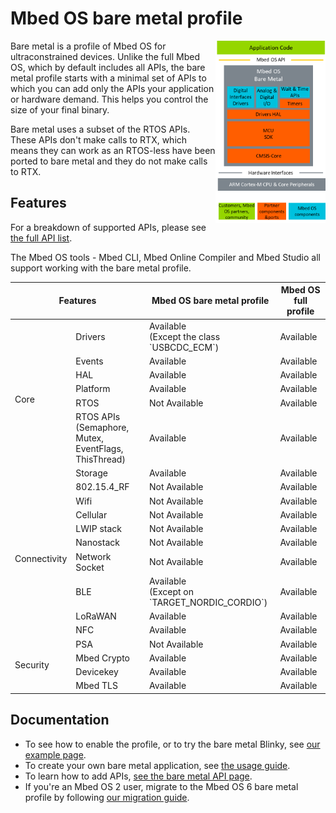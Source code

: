 # Mbed OS bare metal profile

<img src="../../images/bare_metal_block_diagram.png" width="35%" align="right" />


Bare metal is a profile of Mbed OS for ultraconstrained devices. Unlike the full Mbed OS, which by default includes all APIs, the bare metal profile starts with a minimal set of APIs to which you can add only the APIs your application or hardware demand. This helps you control the size of your final binary.<!--not sure that's a good term-->

Bare metal uses a subset of the RTOS APIs. These APIs don't make calls to RTX, which means they can work as an RTOS-less have been ported to bare metal and they do not make calls to RTX.

<!--If your application does not use an RTOS, build it in the bare metal mode to achieve memory savings. -->
<!--should we explain something about the problems of non-RTOS?-->

## Features

For a breakdown of supported APIs, please see [the full API list](../apis/index.html).

The Mbed OS tools - Mbed CLI, Mbed Online Compiler and Mbed Studio all support working with the bare metal profile.

<table>
    <thead>
        <tr>
            <th colspan="2">Features</th>
            <th>Mbed OS bare metal profile</th>
            <th> Mbed OS full profile</th>
        </tr>
    </thead>
    <tbody>
        <tr>
            <td rowspan="7">Core</td>
            <td>Drivers</td>
            <td>Available <br>(Except the class `USBCDC_ECM`)</td>
            <td>Available</td>
        </tr>
        <tr>        
            <td >Events</td>
            <td>Available</span></td>
            <td>Available</td>
        </tr>
        <tr>        
            <td >HAL</td>
            <td>Available</span></td>
            <td>Available</td>
        </tr>
        <tr>        
            <td >Platform</td>
            <td>Available</span></td>
            <td>Available</td>
        </tr>
        <tr>        
            <td>RTOS</td>
            <td><span>Not Available</span></span></td>
            <td>Available</td>
        </tr>  
                <tr>        
            <td>RTOS APIs <br> (Semaphore, Mutex, EventFlags, ThisThread)</td>
            <td>Available</td>
            <td>Available</td>
        </tr>
        <tr>        
            <td>Storage</td>
            <td>Available</td>
            <td>Available</td>     
        <tr>
            <td rowspan="9">Connectivity</td>
            <td>802.15.4_RF</td>
            <td><span  >Not Available</span></td>
            <td>Available</td>
        </tr>
        <tr>
            <td>Wifi</td>
            <td><span>Not Available</span></td>
            <td>Available</td>
        </tr>
        <tr>
            <td>Cellular</td>
            <td><span>Not Available</span></td>
            <td>Available</td>
        </tr>
        <tr>
            <td>LWIP stack</td>
            <td><span>Not Available</span></td>
            <td>Available</td>
        </tr>
        <tr>
            <td>Nanostack</td>
            <td><span>Not Available</span></td>
            <td>Available</td>
        </tr>
        <tr>
            <td>Network Socket</td>
            <td><span>Not Available</span></td>
            <td>Available</td>
        </tr>
        </tr>
        <tr>
            <td>BLE</td>
            <td>Available<br>(Except on `TARGET_NORDIC_CORDIO`)</td>
            <td>Available</td>
        </tr>    
        <tr>
            <td>LoRaWAN</td>
            <td>Available</td>
            <td>Available</td>
        </tr>  
        <tr>
            <td>NFC</td>
            <td>Available</td>
            <td>Available</td>
        </tr>
        <tr>
            <td rowspan="4">Security</td>
            <td>PSA</td>
            <td><span>Not Available</span></td>
            <td>Available</td>
        </tr>
        <tr>
            <td>Mbed Crypto</td>
            <td>Available</td>
            <td>Available</td>
        </tr>
        <tr>
            <td>Devicekey</td>
            <td>Available</td>
            <td>Available</td>
        </tr>  
        <tr>
            <td>Mbed TLS</td>
            <td>Available</td>
            <td>Available</td>
        </tr>
    </tbody>
</table>

## Documentation

- To see how to enable the profile, or to try the bare metal Blinky, see [our example page]().
- To create your own bare metal application, see [the usage guide]().
- To learn how to add APIs, [see the bare metal API page]().
- If you're an Mbed OS 2 user, migrate to the Mbed OS 6 bare metal profile by following [our migration guide]().<!--that's not application develoeprs though, right? it's for hardware people?-->
